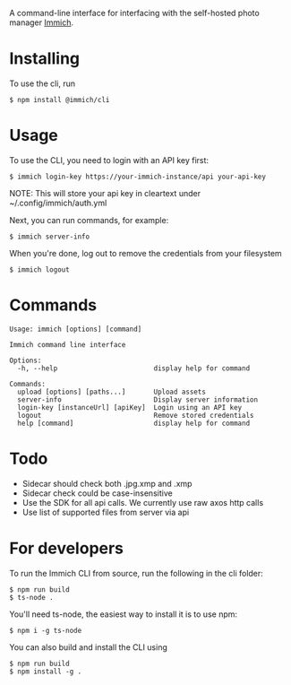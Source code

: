 A command-line interface for interfacing with the self-hosted photo manager [Immich](https://immich.app/).

# Installing

To use the cli, run

    $ npm install @immich/cli

# Usage

To use the CLI, you need to login with an API key first:

    $ immich login-key https://your-immich-instance/api your-api-key

NOTE: This will store your api key in cleartext under ~/.config/immich/auth.yml

Next, you can run commands, for example:

    $ immich server-info

When you're done, log out to remove the credentials from your filesystem

    $ immich logout

# Commands

```
Usage: immich [options] [command]

Immich command line interface

Options:
  -h, --help                        display help for command

Commands:
  upload [options] [paths...]       Upload assets
  server-info                       Display server information
  login-key [instanceUrl] [apiKey]  Login using an API key
  logout                            Remove stored credentials
  help [command]                    display help for command
```

# Todo

- Sidecar should check both .jpg.xmp and .xmp
- Sidecar check could be case-insensitive
- Use the SDK for all api calls. We currently use raw axos http calls
- Use list of supported files from server via api

# For developers

To run the Immich CLI from source, run the following in the cli folder:

    $ npm run build
    $ ts-node .

You'll need ts-node, the easiest way to install it is to use npm:

    $ npm i -g ts-node

You can also build and install the CLI using

    $ npm run build
    $ npm install -g .
